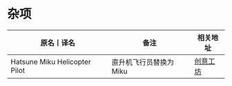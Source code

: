 # 杂项

| 原名丨译名                    | 备注                   | 相关地址                                                                      |
| ----------------------------- | ---------------------- | ----------------------------------------------------------------------------- |
| Hatsune Miku Helicopter Pilot | 直升机飞行员替换为Miku | [创意工坊](https://steamcommunity.com/sharedfiles/filedetails/?id=1560098661) |
